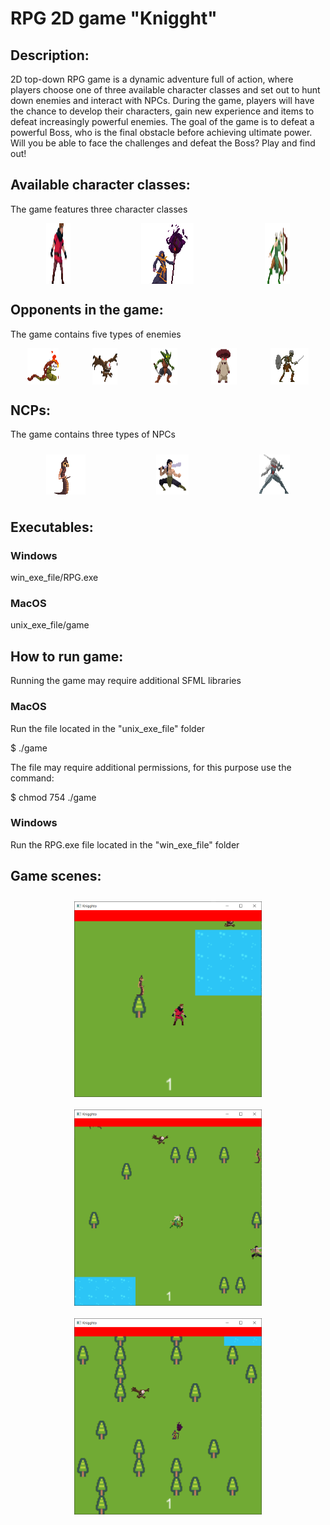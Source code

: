 # RPG 2D game "Knigght"

## Description:
2D top-down RPG game is a dynamic adventure full of action,
where players choose one of three available character 
classes and set out to hunt down enemies and interact 
with NPCs. During the game, players will have the chance 
to develop their characters, gain new experience and items 
to defeat increasingly powerful enemies. 
The goal of the game is to defeat a powerful Boss,
who is the final obstacle before achieving ultimate power.
Will you be able to face the challenges and defeat the Boss?
Play and find out!

## Available character classes:
The game features three character classes

<div style="display: flex; flex-direction: row; flex-wrap: nowrap;">
    <img src="./readme_files/warrior.png" alt="Warrior" title="Warrior Class"
    style="margin: 0 auto; max-width: 300px">
    <img src="./readme_files/mage.png" alt="Mage" title="Mage Class"
    style="margin: 0 auto; max-width: 300px">
    <img src="./readme_files/archer.png" alt="Archer" title="Archer Class"
    style="margin: 0 auto; max-width: 300px">
</div>

## Opponents in the game:
The game contains five types of enemies

<div style="display: flex; flex-direction: row; flex-wrap: wrap;">
    <img src="./readme_files/boss.png" alt="Boss" title="Final Boss"
    style="margin: 0 auto; max-width: 300px">
    <img src="./readme_files/eye.png" alt="Eye" title="Eye"
    style="margin: 0 auto; max-width: 300px">
    <img src="./readme_files/goblin.png" alt="Goblin" title="Goblin"
    style="margin: 0 auto; max-width: 300px">
    <img src="./readme_files/mushroom.png" alt="Mushroom" title="Mushroom"
    style="margin: 0 auto; max-width: 300px">
    <img src="./readme_files/skeleon.png" alt="Skeleton" title="Skeleton"
    style="margin: 0 auto; max-width: 300px">
</div>

## NCPs:
The game contains three types of NPCs

<div style="display: flex; flex-direction: row; flex-wrap: wrap;">
    <img src="./readme_files/beast.png" alt="Beast" title="Beast NPC"
    style="margin: 10px auto; max-width: 300px">
    <img src="./readme_files/hero.png" alt="Hero" title="Hero NPC"
    style="margin: 10px auto; max-width: 300px">
    <img src="./readme_files/strongknight.png" alt="Strong Knight" title="Strong Knight NPC"
    style="margin: 10px auto; max-width: 300px">
</div>

## Executables:
### Windows

win_exe_file/RPG.exe

### MacOS

unix_exe_file/game

## How to run game:
Running the game may require additional SFML libraries

### MacOS
Run the file located in the "unix_exe_file" folder

$ ./game

The file may require additional permissions, for this purpose use the command:

$ chmod 754 ./game

### Windows
Run the RPG.exe file located in the "win_exe_file" folder

## Game scenes:

<div style="display: flex; flex-direction: row; flex-wrap: wrap;">
    <img src="./readme_files/warrior_game.PNG" alt="Beast" title="Beast NPC"
    style="margin: 10px auto; max-width: 300px">
    <img src="./readme_files/archer_game.PNG" alt="Hero" title="Hero NPC"
    style="margin: 10px auto; max-width: 300px">
    <img src="./readme_files/mage_game.PNG" alt="Strong Knight" title="Strong Knight NPC"
    style="margin: 10px auto; max-width: 300px">
</div>

